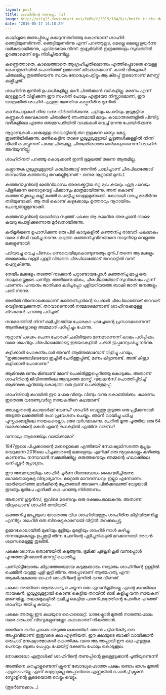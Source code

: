 ```yaml
---
layout: post
title: ശായിറിന്റെ തണുപ്പ്. (1)
image: http://orig12.deviantart.net/fe6b/f/2015/184/8/c/knife_in_the_dark_by_austenmengler-d8zoc1k.jpg
date: '2016-05-17 14:18:29'
---
```


കാലിലൂടെ തണുപ്പിരച്ചു കയറുന്നതറിഞ്ഞു കൊണ്ടാണ് ശാഹിർ ഞെട്ടിയുണർന്നത്. ഞെട്ടിയുണർന്നു എന്ന് പറഞ്ഞുകൂട, മെല്ലെ മെല്ലെ ഉയർന്നു വരികയായിരുന്നു, എവിടെയോ നിന്ന്. ഇഭ്ഭൂമിയിൽ ഇത്രത്തോളം സുഖത്തിൽ ഉറങ്ങാമെന്ന് ഒട്ടും നിരീച്ചിരുന്നില്ല. 

കണ്ണെത്താതെ, കാലെത്താതെ ആഗ്രഹിച്ചതിലൊന്നും എത്തിപ്പെടാതെ വെള്ള കോറതുണിയിൽ പൊതിഞ്ഞ് ഉമ്മറത്ത്‌ കിടക്കുകയാണ്. കാൽ വിരലുകൾ ചിതലരിച്ചു തുടങ്ങിയെന്നു സ്വയം ബോദ്ധ്യപെട്ടിട്ടും ആ കിടപ്പ് തുടരാനാണ് മനസ്സ് കല്പിച്ചത്.

ശാഹിറിനു മുന്നിൽ ഉപാധികളില്ല, മാറി ചിന്തിക്കാൻ വഴികളില്ല. മരണം എന്ന് മറ്റുള്ളവർ വിളിക്കുന്ന ഈ സംഗതി പോലും എത്രയോ നിസ്സാരമാണ്, ഈ യാത്രയിൽ ശാഹിർ എടുത്തു മോന്തിയ കയ്പുനീരിനു മുന്നിൽ.

കൺപോളകൾ നീരു വന്നു വീർത്തിരിക്കുന്നു. ചളിയും പൊടിയും കൂടുകൂട്ടിയ കണ്ണുകൾ വൈകാതെ ചിതലിന്റെ ഞംഞമായി മാറും. കാലാന്തരങ്ങളിൽ പിന്നിട്ട വഴികളിലെ ഏതോ ഒരുമ്മറപടിയിൽ വാക്കുകൾ വെച്ച് മറന്നു പോയിരിക്കുന്നു.

നൂറ്റാണ്ടുകൾ പഴക്കമുള്ള തറവാട്ടിന്റെ തറ ഇളകുന്ന ശബ്ദം കേട്ടു തുടങ്ങിയിരിക്കുന്നു. മൺകെട്ടിനു താഴെ ഗുലുഗുലുമുട്ടായി കൂട്ടങ്ങൾക്കുള്ളിൽ നിന്ന് വിങ്ങി പൊട്ടുന്നത് പക്ഷേ ചിതലല്ല, ചിതലരിക്കാത്ത ഓർമകളാണെന്ന് ശാഹിർ അറിയുന്നില്ല.

ശാഹിറിനത് പറഞ്ഞു കൊടുക്കാൻ ഇന്നീ ഭൂമുഖത്ത് തന്നെ ആരുമില്ല.

കല്പാന്തക ഗുലുഗുലുമുട്ടായി കാലിമങ്ങാട്ട് തേനിൽ ചാലിച്ചാണ് ചീരപിലാങ്ങോട് തറവാടിനു കുഞ്ഞന്പു തറക്കല്ലിടുന്നത് - ഒന്നര നൂറ്റാണ്ട് മുന്പ്.

കുഞ്ഞന്പുവിന്റെ മേൽവിലാസം അരക്ക്കെട്ടിയ ഒറ്റ മുഴം കയറും ഏതു പാറയും പിളർക്കുന്ന ഒരൊറ്റവെട്ട് പിക്കാസും മാത്രമായിരുന്നു. അത് കൊണ്ട് കുഞ്ഞന്പുമാപ്ല കല്ല്‌ കുത്തി പൊട്ടിച്ചു വെള്ളമുണ്ടാക്കി. കോടാലി വരച്ചു മരമീർന്നു തടിയുണ്ടാക്കി. ആ തടി കൊണ്ട് കഴുക്കോലും ഉത്തരവും നൂറായിരം ചോദ്യങ്ങളുമുണ്ടാക്കി.

കുഞ്ഞന്പുവിന്റെ യഥാർത്ഥ സ്വത്ത് പക്ഷെ ആ കയറിനു അരച്ചാൺ താഴെ കയറു പൊട്ടിക്കുന്നൊരു മൂർഖനായിരുന്നു.

കരിമൂർഖനെ ഉപാസിക്കുന്ന ഒരു പിടി കാവുകളിൽ കുഞ്ഞന്പു രാവേറി പകലാകും വരെ ബീഡി വലിച്ചു നടന്നു. കറുത്ത കുഞ്ഞന്പുവിനങ്ങനെ നാടുനീളെ വെളുത്ത മക്കളുണ്ടായി.

പടിയടച്ചു വെച്ച പിണ്ഡം ഒന്നുവെയിലുകൊണ്ടുണങ്ങും മുന്പ് തന്നെ ആ മക്കളും അമ്മമാരും വള്ളി പുള്ളി വിടാതെ ചീരപിലാങ്ങോട് തറവാട്ടിൽ വന്ന് പെറ്റുകിടന്നു.

തേയീം മക്കളേം തടഞ്ഞ് നടക്കാൻ പറ്റാണ്ടായപ്പോൾ കുഞ്ഞന്പു മാപ്ല ഒരു നാലുകെട്ടുകൂടെ പണിതു. അതിമാനുഷികം, ചീരപിലാങ്ങോട് സുവിശേഷം എന്ന് പാണനും പറയനും ജാതിക്കാ കടിച്ചപ്പോ പുളിയറിയാത്ത ബാകി ജാതി ജനങ്ങളും പാടി നടന്നു.

അതിൽ നിന്നൊക്കെയാണ് കുഞ്ഞന്പുവിന്റെ ചെക്കൻ ചീരപിലാങ്ങോട് തറവാട് വെട്ടിയെടുക്കുന്നത്. തറവാടെന്നാൽ നന്മമരമെന്നാണ് ശാഹിറടക്കമുള്ള കിടാങ്ങൾ പറഞ്ഞു പഠിച്ചത്. 

നന്മമരത്തിൽ നിന്ന് ഒലിച്ചിറങ്ങിയ ചോരകറ പടച്ചോന്റെ പ്രസാദമാണെന്ന് ആൺകുട്ട്യോളെ അമ്മമാര് പഠിപ്പിച്ചും പോന്നു.

നൂറ്റാണ്ട് പഴക്കം ചെന്ന ചോരക്ക് ചകിരിയുടെ മണമാണെന്ന് കാലം പഠിപ്പിക്കും വരെ ശാഹിറും ചീരപിലാങ്ങോട്ടെ ഇടയറകളിൽ ചകിരി തുപ്പന്ന്വേഷിച്ചു നടന്നു.

കുളിക്കാൻ പോകുന്പോൾ അവൻ ആമിനുമ്മാനോട് വിളിച്ചു പറയും, "ഇങ്ങാണ്ടെവിടെയോ ഇച്ചിരി ചേരിത്തുപ്പ്ണ്ട്, മണം കിട്ടാനുണ്ട്. അത് കിട്ട്യാ കുളിക്കാൻ പോവേന്നു."

ആമിനുമ്മ ഒന്നും മിണ്ടാണ്ട് മോന് ചെകിരിത്തുപ്പെറിഞ്ഞു കൊടുക്കും. അതാണ്‌ ശാഹിറിന്റെ ജീവിതത്തിലെ ആദ്യത്തെ മാസ്ക്. വയലൻസ് പൊത്തിപ്പിടിച്ച് ആമിനുമ്മ എറിഞ്ഞു കൊടുത്ത ഒരു തുണ്ട് ചെകിരിത്തുപ്പ്‌.

ശാഹിരിന്റെ കഥയിൽ ഈ ചോര വീണ്ടും വീണ്ടും വന്നു കൊണ്ടിരിക്കും. കാരണം ഇതൊരു വരേണ്യവർഗ്ഗ നായകൻറെ കഥയാണ്. 

അധകൃതന്റെ കഥയാർക്ക് വേണം? ശാഹിർ വെളുത്തു തുടുത്ത ഒരു ഫ്രീക്കനായി അടുത്ത ലക്കത്തിൽ രംഗ പ്രവേശനം ചെയ്യും. ഞാൻ വായിച്ചു പഠിച്ച പുസ്തകങ്ങളിലെ നായകരെല്ലാം ഒരേ വർഗമാകുന്നു. ചേറിൽ മൂന്ത പൂത്തിയ ഒരു 64 വാരക്കാരന്റെ മകൻ എന്റെ കഥകളിൽ എന്തിനു വരണം?

വന്നാലും ആരെങ്കിലും വായിക്കുമോ?

1947ഇലെ പിച്ചക്കാരന്റെ മക്കളൊക്കെ എന്തിയേ? സോഷ്യലിസത്തെ മുച്ചൂടും വെറുക്കുന്ന 2016ലെ പിച്ചക്കാരന്റെ മക്കളെയും എനിക്ക് ഒരു നൂറുകൊല്ലം കഴിഞ്ഞു കാണണം. നന്നാവാൻ സമ്മതിക്കില്ല, ഒരുത്തനെയും ഞമ്മന്റെ ഹലാക്കിലെ കന്പ്യൂട്ടർ പ്രോഗ്രാം.

ഈ അവസ്ഥയിലും ശാഹിർ പൂർണ ദിശാബോധം കൈവരിച്ചിരുന്നു. ലഗാതെലദുകുദു വിദ്യാഭ്യാസം. മറ്റൊരു മാനദണ്ഡവും ഇല്ലാ എന്നോണം വാരിയെറിഞ്ഞ മാർക്കിന്റെ പ്രേതങ്ങൾ അവനെ പിൽക്കാലത്ത് വേട്ടയാടി തുടങ്ങും മുൻപേ എനിക്കീ കഥ പറഞ്ഞു നിർത്തണം.

അതാണ്‌ ഗുട്ടൻസ്, ഇവിടെ മരണവും ഒരു രക്ഷപെടലാകുന്നു. അതാണ്‌ വിദ്യകൊണ്ട് ശാഹിർ നേടിയത്.

കുഞ്ഞന്പു മാപ്ലയുടെ യാതൊരു വിധ ശാഹിരിയത്തും ശാഹിരിനു കിട്ടിയിരുന്നില്ല എന്നിട്ടും ശാഹിർ ഒരു ബീകെട്ടുകാരനായി വീട്ടിൽ തറക്കപ്പെട്ടു.

ഉമ്മറകോലായിൽ മുക്കിയും മൂളിയും മുരളിയും ശാഹിർ നാൾ കഴിച്ചു. നന്നാലുകൊല്ലം ഉപ്പുകൂട്ടി തിന്ന ചോറിന്റെ പുളിച്ചുതികട്ടൽ മറക്കാനായി അവൻ ശ്വാസമെടുത്തു തുടങ്ങി.

പക്ഷെ ശ്വാസം തൊണ്ടയിൽ കുടുങ്ങുന്നു. ഭൂമിക്ക് ചൂട്കൂടി കൂടി വന്നപ്പോൾ പുറത്തോട്ടിറങ്ങാൻ മനസ്സ് കൊതിച്ചു.

പണികിട്ടിയോരും കിട്ടാത്തോരുമായ കുടുമ്മക്കാരും നാട്ടാരും ശാഹിറിന്റെ ഉള്ളിൽ ചെമ്മീൻ വറുത്തു പുളി കൂട്ടി തിന്നു. അപ്പോഴാണ്‌ ആത്മഹത്യ എന്ന ആകർഷകമായ ഓഫർ ശാഹിറിന്റെ മുന്നിൽ വന്നു വീണത്.

പക്ഷെ അങ്ങിനെ ആത്മഹത്യ ചെയ്യുന്ന ഒരു ഏറാൻമൂളിയല്ല എന്റെ കഥയിലെ നായകൻ. ഗുലുഗുലുമുട്ടായി കൊണ്ട് കെട്ടിയ തറയിൽ ഓടി കളിച്ചു വന്ന നായകന് മരണമില്ല. തലക്കുമുകളിൽ വലിച്ചു കെട്ടിയ പാരന്പര്യത്തിന്റെ പോരിശ പറഞ്ഞ് ശാഹിറും ജയിച്ചു കയറും.

പക്ഷെ അതല്ല ഈ കഥയുടെ ഹൈലൈറ്റ്. ധനുഷ്കോടി മുതൽ നാരങ്ങാപാലം വരെ ഒരുപാട് വിടവുകളുണ്ടല്ലോ കഥാകാരന് നികത്താൻ.

അതിനെ കുറിച്ചൊക്കെ അടുത്ത ലക്കത്തില്. ഞാൻ പട്ടിണിക്കിട്ട ഒരു അപ്പാവിയാണ് ഇതുവരെ കഥ എഴുതിയത്. ഈ കഥയുടെ ബാക്കി വായിക്കാൻ ഒരുപാട് മനുഷ്യാത്മാക്കൾ കൊതിക്കും വരെ ആ അപ്പാവി ഈ കഥ എഴുതൂല. പേനയും ബുക്കും പേപ്പറും പോയിട്ട് ഭക്ഷണം പോലും കൊടുക്കൂല.

നോക്കാലോ എത്രാൾക്ക് ശാഹിറിന്റെ തണുപ്പിന്റെ ഉള്ളെടുക്കാൻ പൂതിയുണ്ടെന്ന്!

അങ്ങിനെ കുറച്ചാളുണ്ടെന്ന് ക്രൂരന് ബോദ്ധ്യപെടാത്ത പക്ഷം രണ്ടാം ഭാഗം മുതൽ എഴുതപെടില്ല എന്ന് മാത്രവുമല്ല അപ്പാവിയെ എണ്ണയിൽ പൊരിച്ച് ക്രൂരൻ സ്മോളിന്റെ കൂടെയൊരു വെട്ടും വെട്ടും.

(തുടർന്നേക്കാം...)




